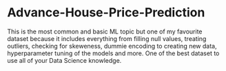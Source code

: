 # Advance-House-Price-Prediction

This is the most common and basic ML topic but one of my favourite dataset because it includes everything from filling null values, treating outliers, checking for skeweness, dummie encoding to creating new data, hyperparameter tuning of the models and more. One of the best dataset to use all of your Data Science knowledge.
